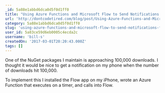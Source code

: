 ```yaml
---
_id: 5a88e1abbd6dca0d5f0d1ff0
title: "Using Azure Functions and Microsoft Flow to Send Notifications for NuGet Package Downloads"
url: 'http://dontcodetired.com/blog/post/Using-Azure-Functions-and-Microsoft-Flow-to-Send-Notifications-for-NuGet-Package-Downloads'
category: 5a88e1abbd6dca0d5f0d1ff0
slug: 'using-azure-functions-and-microsoft-flow-to-send-notifications-for-nuget-package-downloads'
user_id: 5a83ce59d6eb0005c4ecda2c
username: 'bill-s'
createdOn: '2017-03-01T20:20:43.000Z'
tags: []
---
```


One of the NuGet packages I maintain is approaching 100,000 downloads. I thought it would be nice to get a notification on my phone when the number of downloads hit 100,000.

To implement this I installed the Flow app on my iPhone, wrote an Azure Function that executes on a timer, and calls into Flow.

